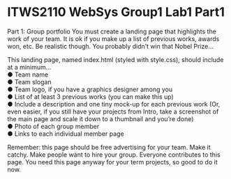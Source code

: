 # ITWS2110 WebSys Group1 Lab1 Part1

Part 1: Group portfolio
You must create a landing page that highlights the work of your team. It is ok if you make up a list of previous works, awards won, etc. Be realistic though. You probably didn’t win that Nobel Prize...

This landing page, named index.html (styled with style.css), should include at a minimum...\
●	Team name\
●	Team slogan\
●	Team logo, if you have a graphics designer among you\
●	List of at least 3 previous works (you can make this up)\
●	Include a description and one tiny mock-up for each previous work (Or, even easier, if you still have your projects from Intro, take a screenshot of the main page and scale it down to a thumbnail and you’re done)\
●	Photo of each group member\
●	Links to each individual member page

Remember: this page should be free advertising for your team. Make it catchy. Make people want to hire your group. Everyone contributes to this page. You need this page anyway for your term projects, so good to do it now.
